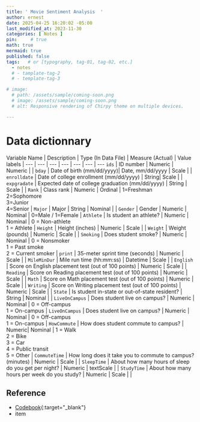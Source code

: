 ```yaml
---
title: ' Movie Sentiment Analysis  '
author: ernest
date: 2025-04-25 16:20:02 -05:00
last_modified_at: 2023-11-30
categories: [ Notes ]
pin:     # true
math: true
mermaid: true
published: false
tags:   # or [typography, tag-01, tag-02, etc.]
  - notes
  # - tamplate-tag-2
  # - template-tag-3

# image: 
  # path: /assets/sample/coming-soon.png
  # image: /assets/sample/coming-soon.png
  # alt: Responsive rendering of Chirpy theme on multiple devices.

---
```



<!-- 


10. Name project
  - Description: 
      objective of the project 
  - Technologies used: 
      tools used / algorithms used and why 
  - Results: 
      what I learnt

Bank Customer Churn Prediction
Description: The main objective of the Bank Customer Churn Prediction project is to analyze the demographics in order to predict whether a customer will leave the bank or not.
Technologies Used: The notebooks uses Random Forest Classifier and Decision Tree Classifier
Results: The Random Forest Classifier and Decision Tree Classifier performed equally well with an accuracy of 87%




NOTES

Large Movie Review Dataset v1.0

Overview

This dataset contains movie reviews along with their associated binary sentiment polarity labels. It is intended to serve as a benchmark for sentiment classification. This document outlines how the dataset was gathered, and how to use the files provided. 

Dataset 

The core dataset contains 50,000 reviews split evenly into 25k train and 25k test sets. The overall distribution of labels is balanced (25k pos and 25k neg). We also include an additional 50,000 unlabeled documents for unsupervised learning. 

In the entire collection, no more than 30 reviews are allowed for any given movie because reviews for the same movie tend to have correlated ratings. Further, the train and test sets contain a disjoint set of movies, so no significant performance is obtained by memorizing movie-unique terms and their associated with observed labels.  In the labeled train/test sets, a negative review has a score <= 4 out of 10, and a positive review has a score >= 7 out of 10. Thus reviews with more neutral ratings are not included in the train/test sets. In the unsupervised set, reviews of any rating are included and there are an even number of reviews > 5 and <= 5.

Files

There are two top-level directories [train/, test/] corresponding to the training and test sets. Each contains [pos/, neg/] directories for the reviews with binary labels positive and negative. Within these directories, reviews are stored in text files named following the convention [[id]_[rating].txt] where [id] is a unique id and [rating] is the star rating for that review on a 1-10 scale. For example, the file
[test/pos/200_8.txt] is the text for a positive-labeled test set
example with unique id 200 and star rating 8/10 from IMDb. The
[train/unsup/] directory has 0 for all ratings because the ratings are omitted for this portion of the dataset.

We also include the IMDb URLs for each review in a separate
[urls_[pos, neg, unsup].txt] file. A review with unique id 200 will have its URL on line 200 of this file. Due the ever-changing IMDb, we are unable to link directly to the review, but only to the movie's review page.

In addition to the review text files, we include already-tokenized bag of words (BoW) features that were used in our experiments. These are stored in .feat files in the train/test directories. Each .feat file is in LIBSVM format, an ascii sparse-vector format for labeled data.  The feature indices in these files start from 0, and the text tokens corresponding to a feature index is found in [imdb.vocab]. So a line with 0:7 in a .feat file means the first word in [imdb.vocab] (the) appears 7 times in that review.

LIBSVM page for details on .feat file format:
http://www.csie.ntu.edu.tw/~cjlin/libsvm/

We also include [imdbEr.txt] which contains the expected rating for each token in [imdb.vocab] as computed by (Potts, 2011). The expected rating is a good way to get a sense for the average polarity of a word in the dataset.

Citing the dataset

When using this dataset please cite our ACL 2011 paper which
introduces it. This paper also contains classification results which you may want to compare against.


@InProceedings{maas-EtAl:2011:ACL-HLT2011,
  author    = {Maas, Andrew L.  and  Daly, Raymond E.  and  Pham, Peter T.  and  Huang, Dan  and  Ng, Andrew Y.  and  Potts, Christopher},
  title     = {Learning Word Vectors for Sentiment Analysis},
  booktitle = {Proceedings of the 49th Annual Meeting of the Association for Computational Linguistics: Human Language Technologies},
  month     = {June},
  year      = {2011},
  address   = {Portland, Oregon, USA},
  publisher = {Association for Computational Linguistics},
  pages     = {142--150},
  url       = {http://www.aclweb.org/anthology/P11-1015}
}

References

Potts, Christopher. 2011. On the negativity of negation. In Nan Li and David Lutz, eds., Proceedings of Semantics and Linguistic Theory 20, 636-659.

Contact

For questions/comments/corrections please contact Andrew Maas
amaas@cs.stanford.edu




-->




# Data dictionnary


Variable Name | Description | Type (In Data File) | Measure (Actual) | Value labels | 
--- | --- | --- | --- | --- | --- | ---
`ids` | ID number | Numeric | Numeric |  | 
`bday` | Date of birth (mm/dd/yyyy)| Date, mm/dd/yyyy | Scale |  | 
`enrolldate` | Date of college enrollment (mm/dd/yyyy) | String| Scale |  | 
`expgradate` | Expected date of college graduation (mm/dd/yyyy) | String | Scale |  |
`Rank` | Class rank | Numeric | Ordinal | 1=Freshman <br> 2=Sophomore <br> 3=Junior <br> 4=Senior |
`Major` | Major | String | Nominal |  |
`Gender` | Gender | Numeric | Nominal | 0=Male / 1=Female |
`Athlete` | Is student an athlete? | Numeric | Nominal | 0 = Non-athlete <br> 1 = Athlete |
`Height` | Height (inches) | Numeric | Scale |  |
`Weight` | Weight (pounds) | Numeric | Scale |  |
`Smoking` | Does student smoke? | Numeric | Nominal | 0 = Nonsmoker <br> 1 = Past smoke <br> 2 = Current smoker |
`print` | 35-meter sprint time (seconds) | Numeric | Scale |  |
`MileMinDur` | Mile run time (hh:mm:ss) | Datetime | Scale |  |
`English` | Score on English placement test (out of 100 points) | Numeric | Scale |  |
`Reading` | Score on Reading placement test (out of 100 points) | Numeric | Scale |  |
`Math` | Score on Math placement test (out of 100 points) | Numeric | Scale |  |
`Writing` | Score on Writing placement test (out of 100 points) | Numeric | Scale |  |
`State` | Is student in-state or out-of-state resident? | String | Nominal |  |
`LiveOnCampus` | Does student live on campus? | Numeric | Nominal | 0 = Off-campus <br> 1 = On-campus |
`LiveOnCampus` | Does student live on campus? | Numeric | Nominal | 0 = Off-campus <br> 1 = On-campus |
`HowCommute` | How does student commute to campus? | Numeric| Nominal | 1 = Walk  <br> 2  = Bike  <br> 3 = Car <br> 4 = Public transit <br> 5 = Other |
`CommuteTime` | How long does it take you to commute to campus? (minutes) | Numeric | Scale |  |
`SleepTime` | About how many hours of sleep do you get per night? | Numeric | textScale |  |
`StudyTime` | About how many hours per week do you study? | Numeric | Scale |  |












## Reference

  - [Codebook](/assets/docs/paper1.pdf){:target="_blank"}
  - item 





